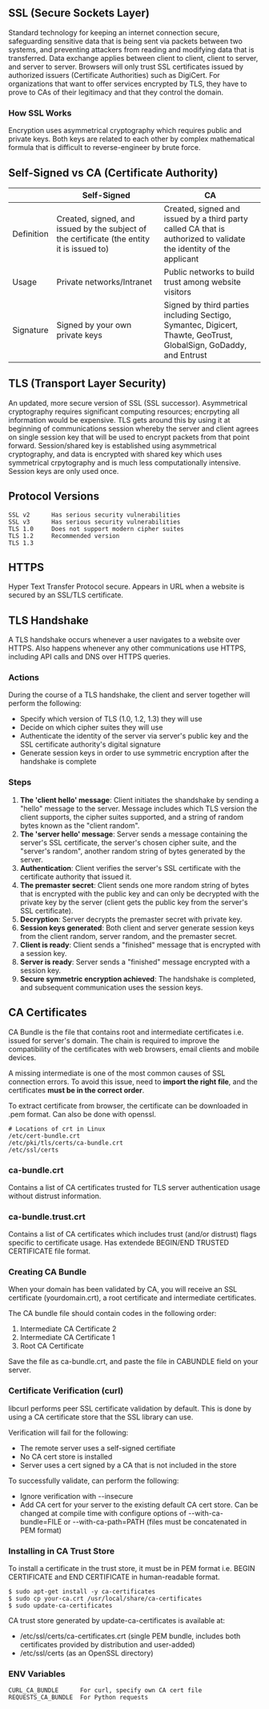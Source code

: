 ## SSL (Secure Sockets Layer)

Standard technology for keeping an internet connection secure, safeguarding sensitive data that is being sent via packets between two systems, and preventing attackers from reading and modifying data that is transferred. Data exchange applies between client to client, client to server, and server to server. Browsers will only trust SSL certificates issued by authorized issuers (Certificate Authorities) such as DigiCert. For organizations that want to offer services encrypted by TLS, they have to prove to CAs of their legitimacy and that they control the domain.

### How SSL Works

Encryption uses asymmetrical cryptography which requires public and private keys. Both keys are related to each other by complex mathematical formula that is difficult to reverse-engineer by brute force.

## Self-Signed vs CA (Certificate Authority)

|            | Self-Signed                                                                                | CA                                                                                                                 |
| ---------- | ------------------------------------------------------------------------------------------ | ------------------------------------------------------------------------------------------------------------------ |
| Definition | Created, signed, and issued by the subject of the certificate (the entity it is issued to) | Created, signed and issued by a third party called CA that is authorized to validate the identity of the applicant |
| Usage      | Private networks/Intranet                                                                  | Public networks to build trust among website visitors                                                              |
| Signature  | Signed by your own private keys                                                            | Signed by third parties including Sectigo, Symantec, Digicert, Thawte, GeoTrust, GlobalSign, GoDaddy, and Entrust  |

## TLS (Transport Layer Security)

An updated, more secure version of SSL (SSL successor). Asymmetrical cryptography requires significant computing resources; encrpyting all information would be expensive. TLS gets around this by using it at beginning of communications session whereby the server and client agrees on single session key that will be used to encrypt packets from that point forward. Session/shared key is established using asymmetrical cryptography, and data is encrypted with shared key which uses symmetrical crpytography and is much less computationally intensive. Session keys are only used once.

## Protocol Versions

```
SSL v2      Has serious security vulnerabilities
SSL v3      Has serious security vulnerabilities
TLS 1.0     Does not support modern cipher suites
TLS 1.2     Recommended version
TLS 1.3
```

## HTTPS

Hyper Text Transfer Protocol secure. Appears in URL when a website is secured by an SSL/TLS certificate.

## TLS Handshake

A TLS handshake occurs whenever a user navigates to a website over HTTPS. Also happens whenever any other communications use HTTPS, including API calls and DNS over HTTPS queries.

### Actions

During the course of a TLS handshake, the client and server together will perform the following:

- Specify which version of TLS (1.0, 1.2, 1.3) they will use
- Decide on which cipher suites they will use
- Authenticate the identity of the server via server's public key and the SSL certificate authority's digital signature
- Generate session keys in order to use symmetric encryption after the handshake is complete

### Steps

1. **The 'client hello' message**: Client initiates the shandshake by sending a "hello" message to the server. Message includes which TLS version the client supports, the cipher suites supported, and a string of random bytes known as the "client random".
2. **The 'server hello' message**: Server sends a message containing the server's SSL certificate, the server's chosen cipher suite, and the "server's random", another random string of bytes generated by the server.
3. **Authentication**: Client verifies the server's SSL certificate with the certificate authority that issued it.
4. **The premaster secret**: Client sends one more random string of bytes that is encrypted with the public key and can only be decrypted with the private key by the server (client gets the public key from the server's SSL certificate).
5. **Decryption**: Server decrypts the premaster secret with private key.
6. **Session keys generated**: Both client and server generate session keys from the client random, server random, and the premaster secret.
7. **Client is ready**: Client sends a "finished" message that is encrypted with a session key.
8. **Server is ready**: Server sends a "finished" message encrypted with a session key.
9. **Secure symmetric encryption achieved**: The handshake is completed, and subsequent communication uses the session keys.

## CA Certificates

CA Bundle is the file that contains root and intermediate certificates i.e. issued for server's domain. The chain is required to improve the compatibility of the certificates with web browsers, email clients and mobile devices.

A missing intermediate is one of the most common causes of SSL connection errors. To avoid this issue, need to **import the right file**, and the certificates **must be in the correct order**.

To extract certificate from browser, the certificate can be downloaded in .pem format. Can also be done with openssl.

```
# Locations of crt in Linux
/etc/cert-bundle.crt
/etc/pki/tls/certs/ca-bundle.crt
/etc/ssl/certs
```

### ca-bundle.crt

Contains a list of CA certificates trusted for TLS server authentication usage without distrust information.

### ca-bundle.trust.crt

Contains a list of CA certificates which includes trust (and/or distrust) flags specific to certificate usage. Has extendede BEGIN/END TRUSTED CERTIFICATE file format.

### Creating CA Bundle

When your domain has been validated by CA, you will receive an SSL certificate (yourdomain.crt), a root certificate and intermediate certificates.

The CA bundle file should contain codes in the following order:

1. Intermediate CA Certificate 2
2. Intermediate CA Certificate 1
3. Root CA Certificate

Save the file as ca-bundle.crt, and paste the file in CABUNDLE field on your server.

### Certificate Verification (curl)

libcurl performs peer SSL certificate validation by default. This is done by using a CA certificate store that the SSL library can use.

Verification will fail for the following:

- The remote server uses a self-signed certifiate
- No CA cert store is installed
- Server uses a cert signed by a CA that is not included in the store

To successfully validate, can perform the following:

- Ignore verification with --insecure
- Add CA cert for your server to the existing default CA cert store. Can be changed at compile time with configure options of --with-ca-bundle=FILE or --with-ca-path=PATH (files must be concatenated in PEM format)

### Installing in CA Trust Store

To install a certificate in the trust store, it must be in PEM format i.e. BEGIN CERTIFICATE and END CERTIFICATE in human-readable format.

```console
$ sudo apt-get install -y ca-certificates
$ sudo cp your-ca.crt /usr/local/share/ca-certificates
$ sudo update-ca-certificates
```

CA trust store generated by update-ca-certificates is available at:

- /etc/ssl/certs/ca-certificates.crt (single PEM bundle, includes both certificates provided by distribution and user-added)
- /etc/ssl/certs (as an OpenSSL directory)

### ENV Variables

```
CURL_CA_BUNDLE      For curl, specify own CA cert file
REQUESTS_CA_BUNDLE  For Python requests
```
